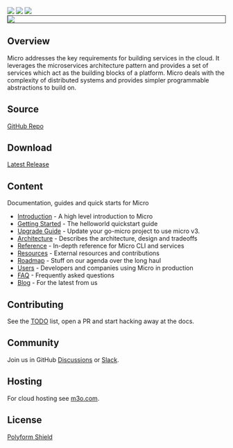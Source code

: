 <div>
  <a href="https://twitter.com/microhq"><img src="https://img.shields.io/github/last-commit/micro-community/micro" /></a>
  <a href="https://github.com/micro-community/micro/network/members"><img src="https://img.shields.io/github/forks/micro-community/micro?style=social" /></a>
  <a href="https://github.com/micro-community/micro/stargazers"><img src="https://img.shields.io/github/stars/micro-community/micro?style=social" /></a>
</div>

<div style="border: 1px solid #333333">
  <img src="{{ site.baseurl }}/images/banner.png" />
</div>

## Overview

Micro addresses the key requirements for building services in the cloud. It leverages the microservices
architecture pattern and provides a set of services which act as the building blocks of a platform. Micro deals
with the complexity of distributed systems and provides simpler programmable abstractions to build on. 

## Source

[GitHub Repo](https://github.com/micro-community/micro)

## Download

[Latest Release](https://github.com/micro-community/micro/releases/latest)

## Content

Documentation, guides and quick starts for Micro

- [Introduction](introduction) - A high level introduction to Micro
- [Getting Started](getting-started) - The helloworld quickstart guide
- [Upgrade Guide](upgrade-guide) - Update your go-micro project to use micro v3.
- [Architecture](architecture) - Describes the architecture, design and tradeoffs
- [Reference](reference) - In-depth reference for Micro CLI and services
- [Resources](resources) - External resources and contributions
- [Roadmap](roadmap) - Stuff on our agenda over the long haul
- [Users](users) - Developers and companies using Micro in production
- [FAQ](faq) - Frequently asked questions
- [Blog](blog) - For the latest from us

## Contributing

See the [TODO](/todo) list, open a PR and start hacking away at the docs.

## Community

Join us in GitHub [Discussions](https://github.com/micro-community/micro/discussions) or [Slack](https://slack.m3o.com).

## Hosting

For cloud hosting see [m3o.com](https://m3o.com).

## License

[Polyform Shield](https://polyformproject.org/licenses/shield/1.0.0/)
